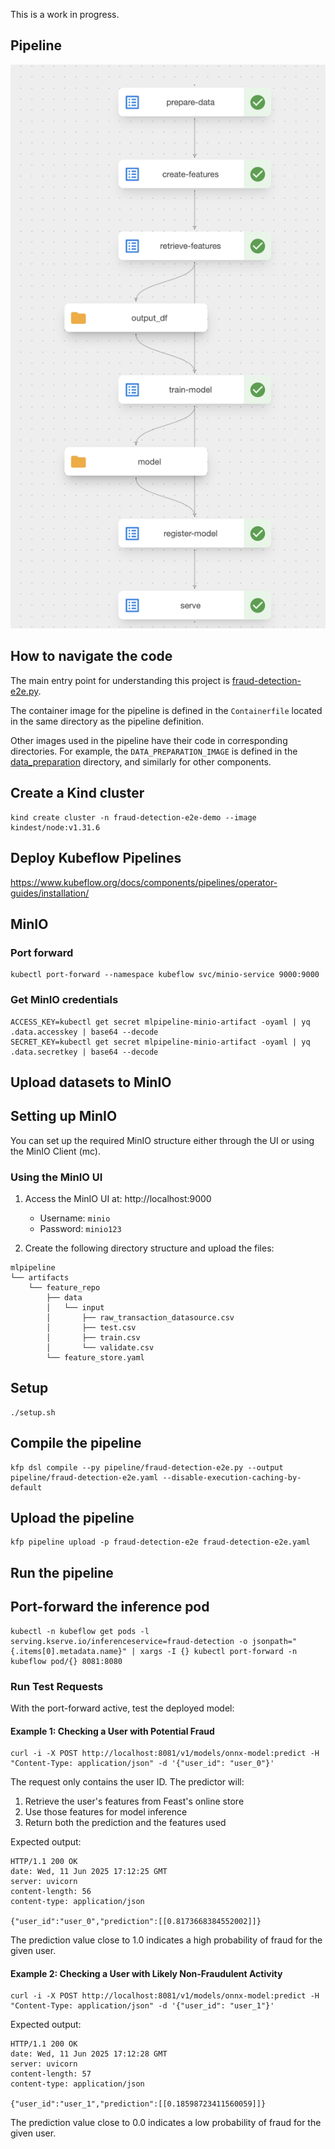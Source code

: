 This is a work in progress.

## Pipeline

![pipeline.png](pipeline.png)

## How to navigate the code

The main entry point for understanding this project is [fraud-detection-e2e.py](pipeline/fraud-detection-e2e.py).

The container image for the pipeline is defined in the `Containerfile` located in the same directory as the pipeline definition.

Other images used in the pipeline have their code in corresponding directories. For example, the `DATA_PREPARATION_IMAGE` is defined in the [data_preparation](data_preparation) directory, and similarly for other components.

## Create a Kind cluster

```shell
kind create cluster -n fraud-detection-e2e-demo --image kindest/node:v1.31.6
```

## Deploy Kubeflow Pipelines

https://www.kubeflow.org/docs/components/pipelines/operator-guides/installation/

## MinIO

### Port forward

```shell
kubectl port-forward --namespace kubeflow svc/minio-service 9000:9000
```

### Get MinIO credentials

```shell
ACCESS_KEY=kubectl get secret mlpipeline-minio-artifact -oyaml | yq .data.accesskey | base64 --decode
SECRET_KEY=kubectl get secret mlpipeline-minio-artifact -oyaml | yq .data.secretkey | base64 --decode
```

## Upload datasets to MinIO

## Setting up MinIO

You can set up the required MinIO structure either through the UI or using the MinIO Client (mc).

### Using the MinIO UI

1. Access the MinIO UI at: http://localhost:9000
   - Username: `minio`
   - Password: `minio123`

2. Create the following directory structure and upload the files:
```
mlpipeline
└── artifacts
    └── feature_repo
        ├── data
        │   └── input
        │       ├── raw_transaction_datasource.csv
        │       ├── test.csv
        │       ├── train.csv
        │       └── validate.csv
        └── feature_store.yaml
```

## Setup

```shell
./setup.sh
```

## Compile the pipeline

```shell
kfp dsl compile --py pipeline/fraud-detection-e2e.py --output pipeline/fraud-detection-e2e.yaml --disable-execution-caching-by-default
```

## Upload the pipeline

```shell
kfp pipeline upload -p fraud-detection-e2e fraud-detection-e2e.yaml
```

## Run the pipeline

## Port-forward the inference pod

```shell
kubectl -n kubeflow get pods -l serving.kserve.io/inferenceservice=fraud-detection -o jsonpath="{.items[0].metadata.name}" | xargs -I {} kubectl port-forward -n kubeflow pod/{} 8081:8080
```

### Run Test Requests

With the port-forward active, test the deployed model:

#### Example 1: Checking a User with Potential Fraud

```shell
curl -i -X POST http://localhost:8081/v1/models/onnx-model:predict -H "Content-Type: application/json" -d '{"user_id": "user_0"}'
```

The request only contains the user ID. The predictor will:
1. Retrieve the user's features from Feast's online store
2. Use those features for model inference
3. Return both the prediction and the features used

Expected output:

```
HTTP/1.1 200 OK
date: Wed, 11 Jun 2025 17:12:25 GMT
server: uvicorn
content-length: 56
content-type: application/json

{"user_id":"user_0","prediction":[[0.8173668384552002]]}
```

The prediction value close to 1.0 indicates a high probability of fraud for the given user.

#### Example 2: Checking a User with Likely Non-Fraudulent Activity

```shell
curl -i -X POST http://localhost:8081/v1/models/onnx-model:predict -H "Content-Type: application/json" -d '{"user_id": "user_1"}'
```

Expected output:

```
HTTP/1.1 200 OK
date: Wed, 11 Jun 2025 17:12:28 GMT
server: uvicorn
content-length: 57
content-type: application/json

{"user_id":"user_1","prediction":[[0.18598723411560059]]}
```

The prediction value close to 0.0 indicates a low probability of fraud for the given user.
